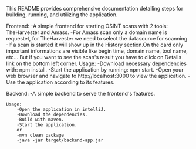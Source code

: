 This README provides comprehensive documentation detailing steps for building, running, and utilizing the application.

Frontend:
	-A simple frontend for starting OSINT scans with 2 tools: TheHarvester and Amass.
	-For Amass scan only a domain name is requestet, for TheHarvester we need to select the datasource for scanning.
	-If a scan is started it will show up in the History section.On the card only important informations are visible like begin time, domain name, tool name, etc... But if you want to see the scan's result you have to click on Details link on the bottom left corner.
	Usage:
		-Download necessary dependencies with: npm install.
		-Start the application by running: npm start.
		-Open your web browser and navigate to http://localhost:3000 to view the application.
		-Use the application according to its features.
		

Backend:
	-A simple backend to serve the frontend's features.
	
	Usage:
		-Open the application in intelliJ.
		-Download the dependencies.
		-Build with maven.
		-Start the application.
		or
		-mvn clean package
		-java -jar target/backend-app.jar
		

